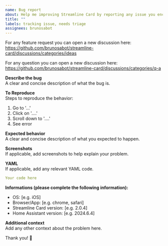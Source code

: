 ```yaml
---
name: Bug report
about: Help me improving Streamline Card by reporting any issue you encounter
title: ""
labels: tracking issue, needs triage
assignees: brunosabot
---
```


For any feature request you can open a new discussion here:  
https://github.com/brunosabot/streamline-card/discussions/categories/ideas

For any question you can open a new discussion here:  
https://github.com/brunosabot/streamline-card/discussions/categories/q-a

**Describe the bug**  
A clear and concise description of what the bug is.

**To Reproduce**  
Steps to reproduce the behavior:

1. Go to '...'
2. Click on '....'
3. Scroll down to '....'
4. See error

**Expected behavior**  
A clear and concise description of what you expected to happen.

**Screenshots**  
If applicable, add screenshots to help explain your problem.

**YAML**  
If applicable, add any relevant YAML code.

```yaml
Your code here
```

**Informations (please complete the following information):**

- OS: [e.g. iOS]
- Browser/App: [e.g. chrome, safari]
- Streamline Card version: [e.g. 2.0.4]
- Home Assistant version: [e.g. 2024.6.4]

**Additional context**  
Add any other context about the problem here.

Thank you! 🍻
